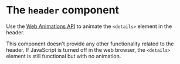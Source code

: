 # The `header` component

Use the [Web Animations API](https://developer.mozilla.org/en-US/docs/Web/API/Web_Animations_API)
to animate the `<details>` element in the header.

This component doesn't provide any other functionality related to the header.
If JavaScript is turned off in the web browser, the `<details>` element is still
functional but with no animation.
